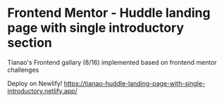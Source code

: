 # Frontend Mentor - Huddle landing page with single introductory section

Tianao's Frontend gallary (8/16) implemented based on frontend mentor challenges

Deploy on Newlify! https://tianao-huddle-landing-page-with-single-introductory.netlify.app/
